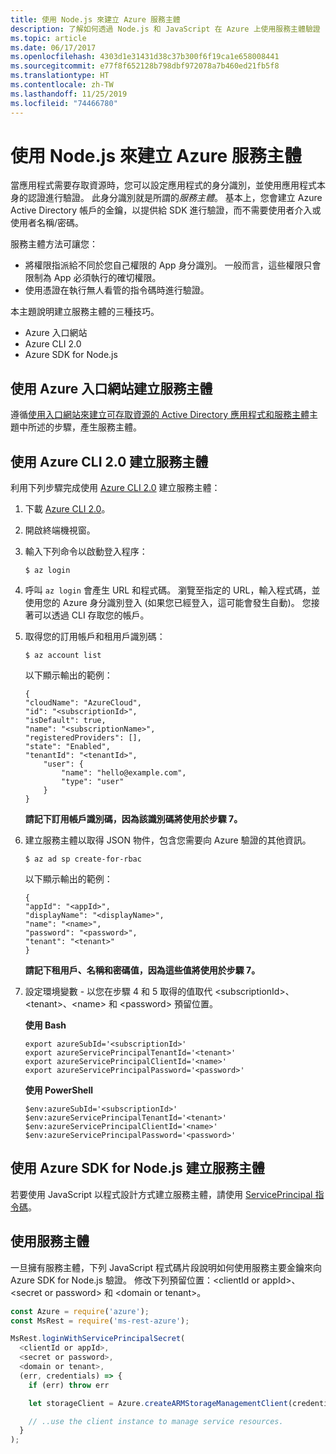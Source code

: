 ```yaml
---
title: 使用 Node.js 來建立 Azure 服務主體
description: 了解如何透過 Node.js 和 JavaScript 在 Azure 上使用服務主體驗證
ms.topic: article
ms.date: 06/17/2017
ms.openlocfilehash: 4303d1e31431d38c37b300f6f19ca1e658008441
ms.sourcegitcommit: e77f8f652128b798dbf972078a7b460ed21fb5f8
ms.translationtype: HT
ms.contentlocale: zh-TW
ms.lasthandoff: 11/25/2019
ms.locfileid: "74466780"
---
```

# <a name="create-an-azure-service-principal-with-nodejs"></a>使用 Node.js 來建立 Azure 服務主體 

當應用程式需要存取資源時，您可以設定應用程式的身分識別，並使用應用程式本身的認證進行驗證。 此身分識別就是所謂的*服務主體*。 基本上，您會建立 Azure Active Directory 帳戶的金鑰，以提供給 SDK 進行驗證，而不需要使用者介入或使用者名稱/密碼。

服務主體方法可讓您：
- 將權限指派給不同於您自己權限的 App 身分識別。 一般而言，這些權限只會限制為 App 必須執行的確切權限。
- 使用憑證在執行無人看管的指令碼時進行驗證。

本主題說明建立服務主體的三種技巧。

- Azure 入口網站
- Azure CLI 2.0
- Azure SDK for Node.js

## <a name="create-a-service-principal-using-the-azure-portal"></a>使用 Azure 入口網站建立服務主體

遵循[使用入口網站來建立可存取資源的 Active Directory 應用程式和服務主體](https://azure.microsoft.com/documentation/articles/resource-group-create-service-principal-portal/)主題中所述的步驟，產生服務主體。

## <a name="create-a-service-principal-using-the-azure-cli-20"></a>使用 Azure CLI 2.0 建立服務主體

利用下列步驟完成使用 [Azure CLI 2.0](/cli/azure/install-az-cli2) 建立服務主體：

1. 下載 [Azure CLI 2.0](/cli/azure/install-az-cli2)。

2. 開啟終端機視窗。

3. 輸入下列命令以啟動登入程序：

    ```shell
    $ az login
    ```

4. 呼叫 `az login` 會產生 URL 和程式碼。 瀏覽至指定的 URL，輸入程式碼，並使用您的 Azure 身分識別登入 (如果您已經登入，這可能會發生自動)。 您接著可以透過 CLI 存取您的帳戶。

5. 取得您的訂用帳戶和租用戶識別碼：

    ```shell
    $ az account list
    ```

    以下顯示輸出的範例：

    ```shell
    {
    "cloudName": "AzureCloud",
    "id": "<subscriptionId>",
    "isDefault": true,
    "name": "<subscriptionName>",
    "registeredProviders": [],
    "state": "Enabled",
    "tenantId": "<tenantId>",
        "user": {
            "name": "hello@example.com",
            "type": "user"
        }
    }
    ```

    **請記下訂用帳戶識別碼，因為該識別碼將使用於步驟 7。**

6. 建立服務主體以取得 JSON 物件，包含您需要向 Azure 驗證的其他資訊。

    ```shell
    $ az ad sp create-for-rbac
    ```

    以下顯示輸出的範例：

    ```shell
    {
    "appId": "<appId>",
    "displayName": "<displayName>",
    "name": "<name>",
    "password": "<password>",
    "tenant": "<tenant>"
    }
    ```

    **請記下租用戶、名稱和密碼值，因為這些值將使用於步驟 7。**

7. 設定環境變數 - 以您在步驟 4 和 5 取得的值取代 &lt;subscriptionId>、&lt;tenant>、&lt;name> 和 &lt;password> 預留位置。 

    **使用 Bash**

    ```shell
    export azureSubId='<subscriptionId>'
    export azureServicePrincipalTenantId='<tenant>'
    export azureServicePrincipalClientId='<name>'
    export azureServicePrincipalPassword='<password>'
    ```

    **使用 PowerShell**

    ```shell
    $env:azureSubId='<subscriptionId>'
    $env:azureServicePrincipalTenantId='<tenant>'
    $env:azureServicePrincipalClientId='<name>'
    $env:azureServicePrincipalPassword='<password>'
    ```

## <a name="create-a-service-principal-using-the-azure-sdk-for-nodejs"></a>使用 Azure SDK for Node.js 建立服務主體

若要使用 JavaScript 以程式設計方式建立服務主體，請使用 [ServicePrincipal 指令碼](https://github.com/Azure/azure-sdk-for-node/tree/master/Documentation/ServicePrincipal)。   

## <a name="using-the-service-principal"></a>使用服務主體

一旦擁有服務主體，下列 JavaScript 程式碼片段說明如何使用服務主要金鑰來向 Azure SDK for Node.js 驗證。 修改下列預留位置：&lt;clientId or appId>、&lt;secret or password> 和 &lt;domain or tenant>。

```javascript
const Azure = require('azure');
const MsRest = require('ms-rest-azure');

MsRest.loginWithServicePrincipalSecret(
  <clientId or appId>,
  <secret or password>,
  <domain or tenant>,
  (err, credentials) => {
    if (err) throw err

    let storageClient = Azure.createARMStorageManagementClient(credentials, '<azure-subscription-id>');

    // ..use the client instance to manage service resources.
  }
);
```
